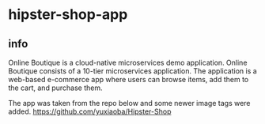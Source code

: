 # hipster-shop-app

## info
Online Boutique is a cloud-native microservices demo application. Online Boutique consists of a 10-tier microservices application. The application is a web-based e-commerce app where users can browse items, add them to the cart, and purchase them.

The app was taken from the repo below and some newer image tags were added.
<https://github.com/yuxiaoba/Hipster-Shop>
